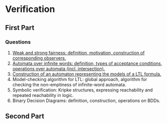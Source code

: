 # Verification

## First Part

### Questions

1. [Weak and strong fairness: definition, motivation, construction of corresponding observers.](Question/Q1.md)
2. [Automata over infinite words: definition, types of acceptance conditions, operations over automata (incl. intersection).](Question/Q2.md)
3. [Construction of an automaton representing the models of a LTL formula.](Question/Q3.md)
4. Model-checking algorithm for LTL: global approach, algorithm for checking the non-emptiness of infinite-word automata.
5. Symbolic verification: Kripke structures, expressing reachability and repeated reachability in logic.
6. Binary Decision Diagrams: definition, construction, operations on BDDs.

## Second Part
